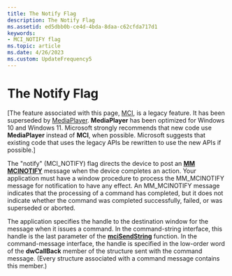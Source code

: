 ```yaml
---
title: The Notify Flag
description: The Notify Flag
ms.assetid: ed5dbb0b-ce4d-4bda-8daa-c62cfda717d1
keywords:
- MCI_NOTIFY flag
ms.topic: article
ms.date: 4/26/2023
ms.custom: UpdateFrequency5
---
```


# The Notify Flag

\[The feature associated with this page, [MCI](/windows/win32/multimedia/mci), is a legacy feature. It has been superseded by [MediaPlayer](/uwp/api/Windows.Media.Playback.MediaPlayer). **MediaPlayer** has been optimized for Windows 10 and Windows 11. Microsoft strongly recommends that new code use **MediaPlayer** instead of **MCI**, when possible. Microsoft suggests that existing code that uses the legacy APIs be rewritten to use the new APIs if possible.\]

The "notify" (MCI\_NOTIFY) flag directs the device to post an [**MM MCINOTIFY**](mm-mcinotify.md) message when the device completes an action. Your application must have a window procedure to process the MM\_MCINOTIFY message for notification to have any effect. An MM\_MCINOTIFY message indicates that the processing of a command has completed, but it does not indicate whether the command was completed successfully, failed, or was superseded or aborted.

The application specifies the handle to the destination window for the message when it issues a command. In the command-string interface, this handle is the last parameter of the [**mciSendString**](/previous-versions//dd757161(v=vs.85)) function. In the command-message interface, the handle is specified in the low-order word of the **dwCallBack** member of the structure sent with the command message. (Every structure associated with a command message contains this member.)

 

 